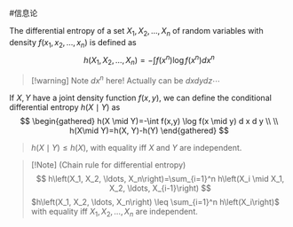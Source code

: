 #信息论 

The differential entropy of a set $X_1, X_2, \ldots, X_n$ of random variables with density $f\left(x_1, x_2, \ldots, x_n\right)$ is defined as
$$
h\left(X_1, X_2, \ldots, X_n\right)=-\int f\left(x^n\right) \log f\left(x^n\right) d x^n
$$
>[!warning] Note $dx^n$ here! Actually can be $dxdydz\cdots$


If $X, Y$ have a joint density function $f(x, y)$, we can define the conditional differential entropy $h(X \mid Y)$ as
$$
\begin{gathered}
h(X \mid Y)=-\int f(x,y) \log f(x \mid y) d x d y  \\ \\
h(X\mid Y)=h(X, Y)-h(Y)
\end{gathered}
$$
>$h(X \mid Y) \leq h(X)$, with equality iff $X$ and $Y$ are independent.


>[!Note] (Chain rule for differential entropy)
>$$
>h\left(X_1, X_2, \ldots, X_n\right)=\sum_{i=1}^n h\left(X_i \mid X_1, X_2, \ldots, X_{i-1}\right)
>$$
>$h\left(X_1, X_2, \ldots, X_n\right) \leq \sum_{i=1}^n h\left(X_i\right)$
>with equality iff $X_1, X_2, \ldots, X_n$ are independent.
